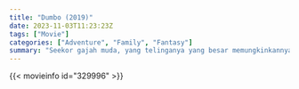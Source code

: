```yaml
---
title: "Dumbo (2019)"
date: 2023-11-03T11:23:23Z
tags: ["Movie"]
categories: ["Adventure", "Family", "Fantasy"]
summary: "Seekor gajah muda, yang telinganya yang besar memungkinkannya terbang, membantu menyelamatkan sirkus yang sedang kesulitan, namun saat sirkus merencanakan usaha baru, Dumbo dan teman-temannya menemukan rahasia gelap di balik lapisan mengkilapnya."
---
```


<mux-player stream-type="on-demand"
src="https://kp3d-my.sharepoint.com/personal/ryoo_kp3d_onmicrosoft_com/_layouts/15/download.aspx?share=ETZ-WipC8utBk2Uow28FQZoB3cbDy3SvnlG7JNM-kG7Weg" prefer-playback="mse" controls>

</mux-player>


{{< movieinfo id="329996" >}}

<script src="https://cdn.jsdelivr.net/npm/@mux/mux-player"></script>

 <script type="application/ld+json ">
{
"@context": "https://schema.org/",
"@type": "VideoObject",
"name": "Dumbo",
"contentUrl": "https://stream.mux.com/bqKs5t2SUKpZtmphvpjLN56yGQ01XQLCZuxbKoM9ngyo.m3u8",
"thumbnailUrl": "https://www.themoviedb.org/t/p/original/9tHzbAzJKQU58Oq2HskVjmkZCJh.jpg?width=314&fit_mode=preserve&time=25",
"uploadDate": "2023-11-03T11:23:23Z",
}

</script>


